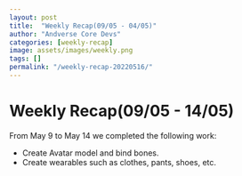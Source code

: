 ```yaml
---
layout: post
title:  "Weekly Recap(09/05 - 04/05)"
author: "Andverse Core Devs"
categories: [weekly-recap]
image: assets/images/weekly.png
tags: []
permalink: "/weekly-recap-20220516/"
---
```


# Weekly Recap(09/05 - 14/05)

From May 9 to May 14 we completed the following work:

- Create Avatar model and bind bones.
- Create wearables such as clothes, pants, shoes, etc.

